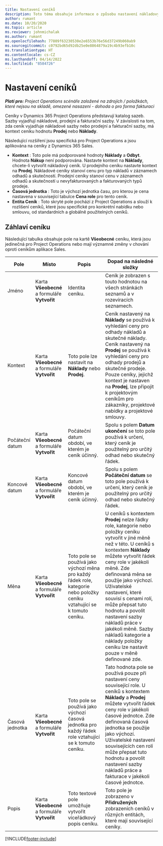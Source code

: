 ```yaml
---
title: Nastavení ceníků
description: Toto téma obsahuje informace o způsobu nastavení nákladových a prodejních ceníků.
author: rumant
ms.date: 10/20/2020
ms.topic: article
ms.reviewer: johnmichalak
ms.author: rumant
ms.openlocfilehash: 77809f63230530e2e6553b76e56d37249b060ab9
ms.sourcegitcommit: c0792bd65d92db25e0e8864879a19c4b93efb10c
ms.translationtype: HT
ms.contentlocale: cs-CZ
ms.lasthandoff: 04/14/2022
ms.locfileid: "8584726"
---
```

# <a name="set-up-price-lists"></a>Nastavení ceníků

_**Platí pro:** Project Operations scénáře založené na zdrojích / položkách, které nejsou na skladě, omezené nasazení - dohoda o pro forma fakturaci_

Ceníky v Dynamics 365 Project Operations představují katalog sazeb. Sazby vyjadřují nákladové, prodejní a fakturační sazby. V závislosti na tom, zda ceník vyjadřuje nákladové sazby nebo prodejní a fakturační sazby, má kontext ceníku hodnotu **Prodej** nebo **Náklady**.

Následující rozšíření jsou specifická pro Project Operations a jsou aplikována na ceníky z Dynamics 365 Sales.

- **Kontext** : Toto pole má podporované hodnoty **Náklady** a **Odbyt**. Hodnota **Nákup** není podporována. Nastavte kontext na **Náklady**, chcete-li vytvořit nákladový ceník. U prodejního ceníku nastavte kontext na **Prodej**. Nákladové ceníky stanoví cenu pro typ nákladů v záznamech odhadů a skutečností. Prodejní ceníky stanoví cenu v záznamech odhadů a skutečností u nevyfakturovaných a fakturovaných typů prodeje.
- **Časová jednotka** : Toto je výchozí jednotka času, pro kterou je cena nastavena v související tabulce **Cena role** pro tento ceník.
- **Entita Ceník** : Toto skryté pole pochází z Project Operations a slouží k rozlišení ceníků, které jsou specifické pro konkrétní nabídku nebo smlouvu, od standardních a globálně použitelných ceníků.

## <a name="price-list-header"></a>Záhlaví ceníku

Následující tabulka obsahuje pole na kartě **Všeobecné** ceníku, která jsou jedinečná pro Project Operations nebo mají významné změny v chování oproti ceníkům aplikace Sales.

| Pole | Místo | Popis | Dopad na následné složky |
| --- | --- | --- | --- |
| Jméno | Karta **Všeobecné** a formuláře **Vytvořit** | Identita ceníku. | Ceník je zobrazen s touto hodnotou na všech stránkách seznamů a v rozevíracích seznamech.|
| Kontext | Karta **Všeobecné** a formuláře **Vytvořit** | Toto pole lze nastavit na **Náklady** nebo **Prodej**. | Ceník nastavený na **Náklady** se používá k vyhledání ceny pro odhady nákladů a skutečné náklady. Ceník nastavený na **Prodej** se používá k vyhledání ceny pro odhady prodejů a skutečné prodeje. Pouze ceníky, jejichž kontext je nastaven na **Prodej**, lze připojit k projektovým ceníkům pro zákazníky, projektové nabídky a projektové smlouvy. |
| Počáteční datum | Karta **Všeobecné** a formuláře **Vytvořit** | Počáteční datum období, ve kterém je ceník účinný. | Spolu s polem **Datum ukončení** se toto pole používá k určení, který ceník je použitelný pro určitý odhad nebo skutečný řádek. |
| Koncové datum | Karta **Všeobecné** a formuláře **Vytvořit** | Koncové datum období, ve kterém je ceník účinný. | Spolu s polem **Počáteční datum** se toto pole používá k určení, který ceník je použitelný pro určitý odhad nebo skutečný řádek. |
| Měna | Karta **Všeobecné** a formuláře **Vytvořit** | Toto pole se používá jako výchozí měna pro každý řádek role, kategorie nebo položky ceníku vztahující se k tomuto ceníku. | U ceníků s kontextem **Prodej** nelze řádky role, kategorie nebo položky ceníku vytvořit v jiné měně než v této. U ceníků s kontextem **Náklady** můžete vytvořit řádek ceny role v jakékoli měně. Zde definovaná měna se použije jako výchozí. Uživatelské nastavení, které souvisí s cenami rolí, může přepsat tuto hodnotu a povolit nastavení sazby nákladů práce v jakékoli měně. Sazby nákladů kategorie a náklady položky ceníku lze nastavit pouze v měně definované zde. |
| Časová jednotka | Karta **Všeobecné** a formuláře **Vytvořit** | Toto pole se používá jako výchozí časová jednotka pro každý řádek role vztahující se k tomuto ceníku. | Tato hodnota pole se používá pouze při nastavení ceny související role. U ceníků s kontextem **Náklady** a **Prodej** můžete vytvořit řádek ceny role v jakékoli časové jednotce. Zde definovaná časová jednotka se použije jako výchozí. Uživatelské nastavení souvisejících cen rolí může přepsat tuto hodnotu a povolit nastavení sazby nákladů práce a fakturace v jakékoli časové jednotce. |
| Popis | Karta **Všeobecné** a formuláře **Vytvořit** | Toto textové pole umožňuje vytvořit víceřádkový popis ceníku. | Toto pole je zobrazeno v **Přidružených** zobrazeních ceníků v různých entitách, které mají související ceníky. |


[!INCLUDE[footer-include](../includes/footer-banner.md)]